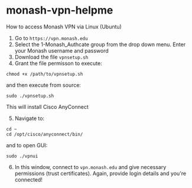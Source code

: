# monash-vpn-helpme

How to access Monash VPN via Linux (Ubuntu)

1. Go to ```https://vpn.monash.edu```
2. Select the 1-Monash_Authcate group from the drop down menu. Enter your Monash username and password 
3. Download the file ```vpnsetup.sh```
4. Grant the file permisson to execute: 
```
chmod +x /path/to/vpnsetup.sh
``` 
and then execute from source: 
```
sudo ./vpnsetup.sh
```
This will install Cisco AnyConnect

5. Navigate to: 
```
cd ~
cd /opt/cisco/anyconnect/bin/
```
and to open GUI: 
```
sudo ./vpnui
```
6. In this window, connect to ```vpn.monash.edu``` and give necessary permissions (trust certificates). Again, provide login details and you're connected!
